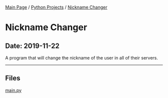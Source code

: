 [Main Page](/) / [Python Projects](/python) / [Nickname Changer](/python/2019-11-22_Nickname_Changer)

# Nickname Changer

## Date: 2019-11-22

A program that will change the nickname of the user in all of their servers.

-----

## Files

[main.py](main.py)